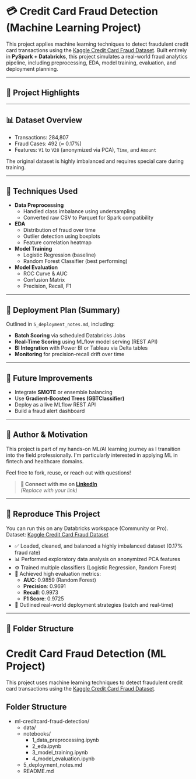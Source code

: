 # 💳 Credit Card Fraud Detection (Machine Learning Project)

This project applies machine learning techniques to detect fraudulent credit card transactions using the [Kaggle Credit Card Fraud Dataset](https://www.kaggle.com/datasets/mlg-ulb/creditcardfraud). Built entirely in **PySpark + Databricks**, this project simulates a real-world fraud analytics pipeline, including preprocessing, EDA, model training, evaluation, and deployment planning.

---

## 🧠 Project Highlights


---

## 📊 Dataset Overview

- Transactions: 284,807
- Fraud Cases: 492 (≈ 0.17%)
- Features: `V1` to `V28` (anonymized via PCA), `Time`, and `Amount`

The original dataset is highly imbalanced and requires special care during training.

---

## 🔧 Techniques Used

- **Data Preprocessing**
  - Handled class imbalance using undersampling
  - Converted raw CSV to Parquet for Spark compatibility
- **EDA**
  - Distribution of fraud over time
  - Outlier detection using boxplots
  - Feature correlation heatmap
- **Model Training**
  - Logistic Regression (baseline)
  - Random Forest Classifier (best performing)
- **Model Evaluation**
  - ROC Curve & AUC
  - Confusion Matrix
  - Precision, Recall, F1

---

## 🚀 Deployment Plan (Summary)

Outlined in `5_deployment_notes.md`, including:

- **Batch Scoring** via scheduled Databricks Jobs
- **Real-Time Scoring** using MLflow model serving (REST API)
- **BI Integration** with Power BI or Tableau via Delta tables
- **Monitoring** for precision-recall drift over time

---

## 🧠 Future Improvements

- Integrate **SMOTE** or ensemble balancing
- Use **Gradient-Boosted Trees (GBTClassifier)**
- Deploy as a live MLflow REST API
- Build a fraud alert dashboard

---

## 📌 Author & Motivation

This project is part of my hands-on ML/AI learning journey as I transition into the field professionally. I'm particularly interested in applying ML in fintech and healthcare domains.

Feel free to fork, reuse, or reach out with questions!

> **🔗 Connect with me on [LinkedIn](https://www.linkedin.com/in/YOUR-PROFILE)**  
> *(Replace with your link)*

---

## 📎 Reproduce This Project

You can run this on any Databricks workspace (Community or Pro).  
Dataset: [Kaggle Credit Card Fraud Dataset](https://www.kaggle.com/datasets/mlg-ulb/creditcardfraud)



- ✅ Loaded, cleaned, and balanced a highly imbalanced dataset (0.17% fraud rate)
- 📊 Performed exploratory data analysis on anonymized PCA features
- ⚙️ Trained multiple classifiers (Logistic Regression, Random Forest)
- 🧪 Achieved high evaluation metrics:
  - **AUC**: 0.9859 (Random Forest)
  - **Precision**: 0.9691
  - **Recall**: 0.9973
  - **F1 Score**: 0.9725
- 🚀 Outlined real-world deployment strategies (batch and real-time)

---

## 📁 Folder Structure

# Credit Card Fraud Detection (ML Project)

This project uses machine learning techniques to detect fraudulent credit card transactions using the [Kaggle Credit Card Fraud Dataset](https://www.kaggle.com/datasets/mlg-ulb/creditcardfraud).

## Folder Structure

- ml-creditcard-fraud-detection/
  - data/
  - notebooks/                  <!-- Jupyter/Databricks notebooks -->
    - 1_data_preprocessing.ipynb
    - 2_eda.ipynb
    - 3_model_training.ipynb
    - 4_model_evaluation.ipynb
  - 5_deployment_notes.md      <!-- Notes on deployment options -->
  - README.md
